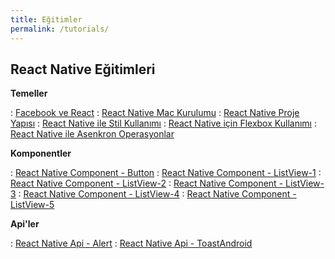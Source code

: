 ```yaml
---
title: Eğitimler
permalink: /tutorials/
---
```

## React Native Eğitimleri

**Temeller**

:   [Facebook ve React](https://egemenmede.github.io/2015-12-06/facebook-ve-react/)
:   [React Native Mac Kurulumu](https://egemenmede.github.io/2017-01-08/react-native-mac-kurulumu/)
:   [React Native Proje Yapısı](https://egemenmede.github.io/2017-01-08/react-native-proje-yapisi/)
:   [React Native ile Stil Kullanımı](https://egemenmede.github.io/2017-01-08/react-native-ile-stil-kullanimi/)
:   [React Native için Flexbox Kullanımı](https://egemenmede.github.io/2017-01-08/react-native-icin-flexbox-kullanimi/)
:   [React Native ile Asenkron Operasyonlar](https://egemenmede.github.io/2017-01-09-react-native-ile-asenkron-operasyonlar/)

**Komponentler**

:   [React Native Component - Button](https://egemenmede.github.io/2017-01-08/react-native-component-button/)
:   [React Native Component - ListView-1](https://egemenmede.github.io/2017-01-09/react-native-component-listview-1/)
:   [React Native Component - ListView-2](https://egemenmede.github.io/2017-01-09/react-native-component-listview-2/)
:   [React Native Component - ListView-3](https://egemenmede.github.io/2017-01-09/react-native-component-listview-3/)
:   [React Native Component - ListView-4](https://egemenmede.github.io/2017-01-09/react-native-component-listview-4/)
:   [React Native Component - ListView-5](https://egemenmede.github.io/2017-01-09/react-native-component-listview-5/)

**Api'ler**

:   [React Native Api - Alert](https://egemenmede.github.io/2017-01-08/react-native-api-alert/)
:   [React Native Api - ToastAndroid](https://egemenmede.github.io/2017-01-09/react-native-api-toastandroid/)